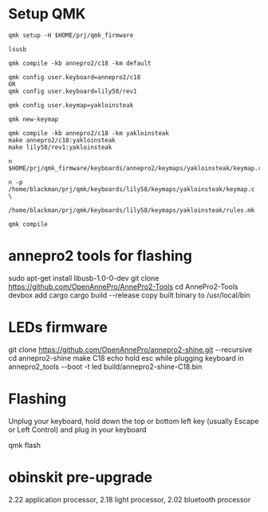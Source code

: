 # Setup QMK

```
qmk setup -H $HOME/prj/qmk_firmware

lsusb

qmk compile -kb annepro2/c18 -km default

qmk config user.keyboard=annepro2/c18
OR
qmk config user.keyboard=lily58/rev1

qmk config user.keymap=yakloinsteak

qmk new-keymap

qmk compile -kb annepro2/c18 -km yakloinsteak
make annepro2/c18:yakloinsteak
make lily58/rev1:yakloinsteak

n $HOME/prj/qmk_firmware/keyboards/annepro2/keymaps/yakloinsteak/keymap.c

n -p /home/blackman/prj/qmk/keyboards/lily58/keymaps/yakloinsteak/keymap.c \
  /home/blackman/prj/qmk/keyboards/lily58/keymaps/yakloinsteak/rules.mk

qmk compile
```

# annepro2 tools for flashing

sudo apt-get install libusb-1.0-0-dev
git clone https://github.com/OpenAnnePro/AnnePro2-Tools
cd AnnePro2-Tools
devbox add cargo
cargo build --release
copy built binary to /usr/local/bin

# LEDs firmware

git clone https://github.com/OpenAnnePro/annepro2-shine.git --recursive
cd annepro2-shine
make C18
echo hold esc while plugging keyboard in
annepro2_tools --boot -t led build/annepro2-shine-C18.bin

# Flashing

Unplug your keyboard, hold down the top or bottom left key (usually Escape or
Left Control) and plug in your keyboard

qmk flash

# obinskit pre-upgrade
   2.22 application processor,
   2.18 light processor,
   2.02 bluetooth processor
